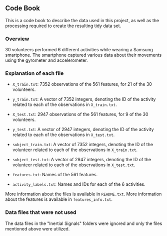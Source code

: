 ## Code Book

This is a code book to describe the data used in this project, as well as the processing required to create the resulting tidy data set.

### Overview

30 volunteers performed 6 different activities while wearing a Samsung smartphone. The smartphone captured various data about their movements using the gyrometer and accelerometer.

### Explanation of each file

* `X_train.txt`: 7352 observations of the 561 features, for 21 of the 30 volunteers.
* `y_train.txt`: A vector of 7352 integers, denoting the ID of the activity related to each of the observations in `X_train.txt`.

* `X_test.txt`: 2947 observations of the 561 features, for 9 of the 30 volunteers.
* `y_test.txt`: A vector of 2947 integers, denoting the ID of the activity related to each of the observations in `X_test.txt`.
* `subject_train.txt`: A vector of 7352 integers, denoting the ID of the volunteer related to each of the observations in `X_train.txt`.
* `subject_test.txt`: A vector of 2947 integers, denoting the ID of the volunteer related to each of the observations in `X_test.txt`.
* `features.txt`: Names of the 561 features.
* `activity_labels.txt`: Names and IDs for each of the 6 activities.

More information about the files is available in `README.txt`. More information about the features is available in `features_info.txt`.

### Data files that were not used

The data files in the "Inertial Signals" folders were ignored and only the files mentioned above were utilized.
